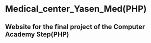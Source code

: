 # Medical_center_Yasen_Med(PHP)

## Website for the final project of the Computer Academy Step(PHP)

